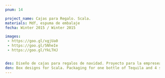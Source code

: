 ```yaml
---
pnum: 14

project_name: Cajas para Regalo. Scala.
materials: Mdf, espuma de embalaje
fecha: Winter 2015 / Winter 2015

images:
 - https://goo.gl/xgjUa0
 - https://goo.gl/5NheIe
 - https://goo.gl/YkLTHJ


des: Diseño de cajas para regalos de navidad. Proyecto para la empresea Scala. Embalaje para una botella de tequila y 4 vasos tequileros.  
den: Box designs for Scala. Packaging for one bottle of Tequila and 4 shot glasses. 
---
```

